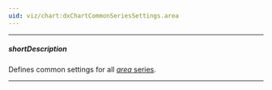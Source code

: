 ```yaml
---
uid: viz/chart:dxChartCommonSeriesSettings.area
---
```

---
##### shortDescription
Defines common settings for all [*area* series](/api-reference/10%20UI%20Components/dxChart/5%20Series%20Types/AreaSeries '/Documentation/ApiReference/UI_Components/dxChart/Series_Types/AreaSeries/').

---
